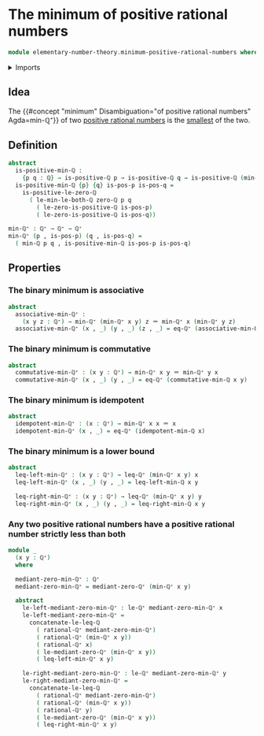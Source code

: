 # The minimum of positive rational numbers

```agda
module elementary-number-theory.minimum-positive-rational-numbers where
```

<details><summary>Imports</summary>

```agda
open import elementary-number-theory.inequality-positive-rational-numbers
open import elementary-number-theory.minimum-rational-numbers
open import elementary-number-theory.positive-rational-numbers
open import elementary-number-theory.rational-numbers
open import elementary-number-theory.strict-inequality-positive-rational-numbers
open import elementary-number-theory.strict-inequality-rational-numbers

open import foundation.dependent-pair-types
open import foundation.identity-types

open import order-theory.decidable-total-orders
```

</details>

## Idea

The
{{#concept "minimum" Disambiguation="of positive rational numbers" Agda=min-ℚ⁺}}
of two
[positive rational numbers](elementary-number-theory.positive-rational-numbers.md)
is the
[smallest](elementary-number-theory.inequality-positive-rational-numbers.md) of
the two.

## Definition

```agda
abstract
  is-positive-min-ℚ :
    {p q : ℚ} → is-positive-ℚ p → is-positive-ℚ q → is-positive-ℚ (min-ℚ p q)
  is-positive-min-ℚ {p} {q} is-pos-p is-pos-q =
    is-positive-le-zero-ℚ
      ( le-min-le-both-ℚ zero-ℚ p q
        ( le-zero-is-positive-ℚ is-pos-p)
        ( le-zero-is-positive-ℚ is-pos-q))

min-ℚ⁺ : ℚ⁺ → ℚ⁺ → ℚ⁺
min-ℚ⁺ (p , is-pos-p) (q , is-pos-q) =
  ( min-ℚ p q , is-positive-min-ℚ is-pos-p is-pos-q)
```

## Properties

### The binary minimum is associative

```agda
abstract
  associative-min-ℚ⁺ :
    (x y z : ℚ⁺) → min-ℚ⁺ (min-ℚ⁺ x y) z ＝ min-ℚ⁺ x (min-ℚ⁺ y z)
  associative-min-ℚ⁺ (x , _) (y , _) (z , _) = eq-ℚ⁺ (associative-min-ℚ x y z)
```

### The binary minimum is commutative

```agda
abstract
  commutative-min-ℚ⁺ : (x y : ℚ⁺) → min-ℚ⁺ x y ＝ min-ℚ⁺ y x
  commutative-min-ℚ⁺ (x , _) (y , _) = eq-ℚ⁺ (commutative-min-ℚ x y)
```

### The binary minimum is idempotent

```agda
abstract
  idempotent-min-ℚ⁺ : (x : ℚ⁺) → min-ℚ⁺ x x ＝ x
  idempotent-min-ℚ⁺ (x , _) = eq-ℚ⁺ (idempotent-min-ℚ x)
```

### The binary minimum is a lower bound

```agda
abstract
  leq-left-min-ℚ⁺ : (x y : ℚ⁺) → leq-ℚ⁺ (min-ℚ⁺ x y) x
  leq-left-min-ℚ⁺ (x , _) (y , _) = leq-left-min-ℚ x y

  leq-right-min-ℚ⁺ : (x y : ℚ⁺) → leq-ℚ⁺ (min-ℚ⁺ x y) y
  leq-right-min-ℚ⁺ (x , _) (y , _) = leq-right-min-ℚ x y
```

### Any two positive rational numbers have a positive rational number strictly less than both

```agda
module _
  (x y : ℚ⁺)
  where

  mediant-zero-min-ℚ⁺ : ℚ⁺
  mediant-zero-min-ℚ⁺ = mediant-zero-ℚ⁺ (min-ℚ⁺ x y)

  abstract
    le-left-mediant-zero-min-ℚ⁺ : le-ℚ⁺ mediant-zero-min-ℚ⁺ x
    le-left-mediant-zero-min-ℚ⁺ =
      concatenate-le-leq-ℚ
        ( rational-ℚ⁺ mediant-zero-min-ℚ⁺)
        ( rational-ℚ⁺ (min-ℚ⁺ x y))
        ( rational-ℚ⁺ x)
        ( le-mediant-zero-ℚ⁺ (min-ℚ⁺ x y))
        ( leq-left-min-ℚ⁺ x y)

    le-right-mediant-zero-min-ℚ⁺ : le-ℚ⁺ mediant-zero-min-ℚ⁺ y
    le-right-mediant-zero-min-ℚ⁺ =
      concatenate-le-leq-ℚ
        ( rational-ℚ⁺ mediant-zero-min-ℚ⁺)
        ( rational-ℚ⁺ (min-ℚ⁺ x y))
        ( rational-ℚ⁺ y)
        ( le-mediant-zero-ℚ⁺ (min-ℚ⁺ x y))
        ( leq-right-min-ℚ⁺ x y)
```
